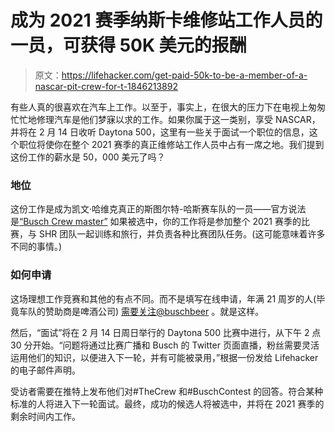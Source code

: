 # 成为 2021 赛季纳斯卡维修站工作人员的一员，可获得 50K 美元的报酬

> 原文：<https://lifehacker.com/get-paid-50k-to-be-a-member-of-a-nascar-pit-crew-for-t-1846213892>

有些人真的很喜欢在汽车上工作。以至于，事实上，在很大的压力下在电视上匆匆忙忙地修理汽车是他们梦寐以求的工作。如果你属于这一类别，享受 NASCAR，并将在 2 月 14 日收听 Daytona 500，这里有一些关于面试一个职位的信息，这个职位将使你在整个 2021 赛季的真正维修站工作人员中占有一席之地。我们提到这份工作的薪水是 50，000 美元了吗？



### 地位

这份工作是成为凯文·哈维克真正的斯图尔特-哈斯赛车队的一员——官方说法是[“Busch Crew master”](https://www.busch.com/JoinTheCrew) 如果被选中，你的工作将是参加整个 2021 赛季的比赛，与 SHR 团队一起训练和旅行，并负责各种比赛团队任务。(这可能意味着许多不同的事情。)

### 如何申请

这场理想工作竞赛和其他的有点不同。而不是填写在线申请，年满 21 周岁的人(毕竟车队的赞助商是啤酒公司) [需要关注@buschbeer](https://www.busch.com/JoinTheCrew) 。就是这样。

然后，“面试”将在 2 月 14 日周日举行的 Daytona 500 比赛中进行，从下午 2 点 30 分开始。“问题将通过比赛广播和 Busch 的 Twitter 页面直播，粉丝需要灵活运用他们的知识，以便进入下一轮，并有可能被录用，”根据一份发给 Lifehacker 的电子邮件声明。

受访者需要在推特上发布他们对#TheCrew 和#BuschContest 的回答。符合某种标准的人将进入下一轮面试。最终，成功的候选人将被选中，并将在 2021 赛季的剩余时间内工作。